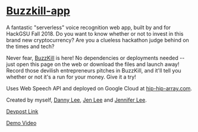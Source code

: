 # [Buzzkill-app](https://bigcooki3.github.io/Buzzkill-app/)

A fantastic "serverless" voice recognition web app, built by and for HackGSU Fall 2018.  Do you want to know whether or not to invest in this brand new cryptocurrency? Are you a clueless hackathon judge behind on the times and tech? 

Never fear, [BuzzKill](https://bigcooki3.github.io/Buzzkill-app/) is here!
No dependencies or deployments needed -- just open this page on the web or download the files and launch away! Record those devilish entrepreneurs pitches in BuzzKill, and it'll tell you whether or not it's a run for your money. Give it a try!

Uses Web Speech API and deployed on Google Cloud at [hip-hip-array.com](http://hip-hip-array.com).

Created by myself, [Danny Lee](https://github.com/Wallou/), [Jen Lee](https://github.com/catsukidon/) and [Jennifer Lee](https://github.com/jenniferly/).

[Devpost Link](https://devpost.com/software/buzzkill-app)

[Demo Video](https://www.youtube.com/watch?v=MxWpS4CJPvg)
